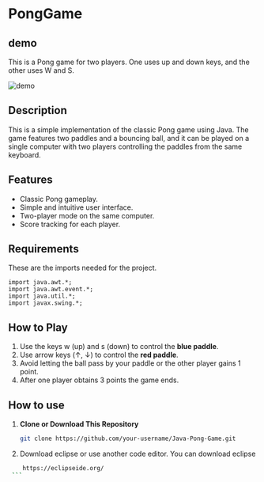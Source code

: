 # PongGame

## demo
This is a Pong game for two players. One uses up and down keys, and the other uses W and S.

![demo](https://github.com/stephanezab/PongGame/assets/75401897/e45b36f4-e25f-4cc2-8244-6f3b5e62b87f)

## Description
This is a simple implementation of the classic Pong game using Java. The game features two paddles and a bouncing ball, and it can be played on a single computer with two players controlling the paddles from the same keyboard.

## Features

- Classic Pong gameplay.
- Simple and intuitive user interface.
- Two-player mode on the same computer.
- Score tracking for each player.

## Requirements
These are the imports needed for the project.
```
import java.awt.*;
import java.awt.event.*;
import java.util.*;
import javax.swing.*;
```

## How to Play

1. Use the keys w (up) and s (down) to control the **blue paddle**.
2. Use arrow keys (↑, ↓) to control the **red paddle**.
3. Avoid letting the ball pass by your paddle or the other player gains 1 point.
4. After one player obtains 3 points the game ends.

## How to use

1. **Clone or Download This Repository**
    ```bash
    git clone https://github.com/your-username/Java-Pong-Game.git
    ```
2.  Download eclipse or use another code editor. You can download eclipse
   ```bash
       https://eclipseide.org/
    ```

